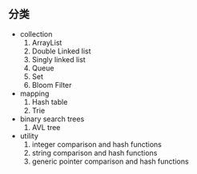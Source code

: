 ## 分类
- collection
    1. ArrayList  
    2. Double Linked list  
    3. Singly linked list  
    4. Queue  
    5. Set  
    6. Bloom Filter  
- mapping
    1. Hash table  
    2. Trie  
- binary search trees
    1. AVL tree  
- utility
    1. integer comparison and hash functions  
    2. string comparison and hash functions  
    3. generic pointer comparison and hash functions  
    